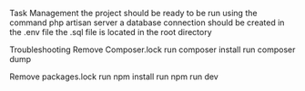 Task Management
the project should be ready to be run using the command php artisan server
a database connection should  be created in the .env file the .sql file is located in the root directory 

Troubleshooting 
Remove Composer.lock 
run composer install 
run composer dump

Remove packages.lock 
run npm install 
run npm run dev 
